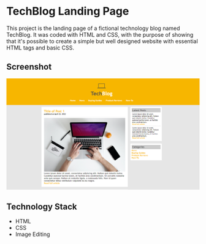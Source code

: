 # TechBlog Landing Page

This project is the landing page of a fictional technology blog named TechBlog.
It was coded with HTML and CSS, with the purpose of showing that it's possible to 
create a simple but well designed website with essential HTML tags and basic CSS.

## Screenshot 

![Screenshot](Screenshot.png)

## Technology Stack

+ HTML
+ CSS
+ Image Editing